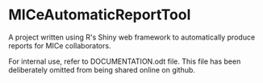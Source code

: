 # MICeAutomaticReportTool
A project written using R's Shiny web framework to automatically produce reports for MICe collaborators.

For internal use, refer to DOCUMENTATION.odt file.  This file has been deliberately omitted from being shared online on github.
